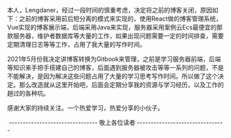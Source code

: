 ​	本人，Lengdaner，经过一段时间的慎重考虑，决定将之前的博客关闭，原因如下：之前的博客采用前后短分离的模式来实现的，使用React做的博客管理系统，Vue实现的博客展示端，后端采用Java来实现，服务器采用案例云Ecs最便宜的那款服务器，维护者数据库等大量的工作，如果出现问题需要一定的时间排查，需要定期清理日志等等工作，占用了我大量的写作时间。

​	2021年5月份我决定讲博客转换为Gitbook来管理，之前是学习服务器前端，后端等知识来手把手搭建自己的博客，后面遇到服务器被攻击等等一系列的问题，不是不能解决，是因为解决这些问题占用了大量的学习思考写作时间。所以做了这个决定。那么改造就从这里开始吧，后面会定期分享我的资源与学习经历，以及工作的趟过的各种坑。

  感谢大家的持续关注。一个热爱学习，热爱分享的小伙子。

​	--------------------------------    敬上各位读者	--------------------------------

  

